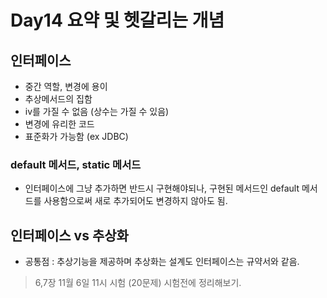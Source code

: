 # Day14 요약 및 헷갈리는 개념

## 인터페이스

* 중간 역할, 변경에 용이
* 추상메서드의 집함
* iv를 가질 수 없음 (상수는 가질 수 있음)
* 변경에 유리한 코드
* 표준화가 가능함 (ex JDBC)

### default 메서드, static 메서드

* 인터페이스에 그냥 추가하면 반드시 구현해야되나, 구현된 메서드인 default 메서드를 사용함으로써 새로 추가되어도 변경하지 않아도 됨.

## 인터페이스 vs 추상화

* 공통점 : 추상기능을 제공하며 추상화는 설계도 인터페이스는 규약서와 같음.

> 6,7장 11월 6일 11시 시험 (20문제) 시험전에 정리해보기.